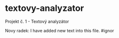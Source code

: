 # textovy-analyzator
Projekt č. 1 - Textový analyzátor

Novy radek: I have added new text into this file. #ignor